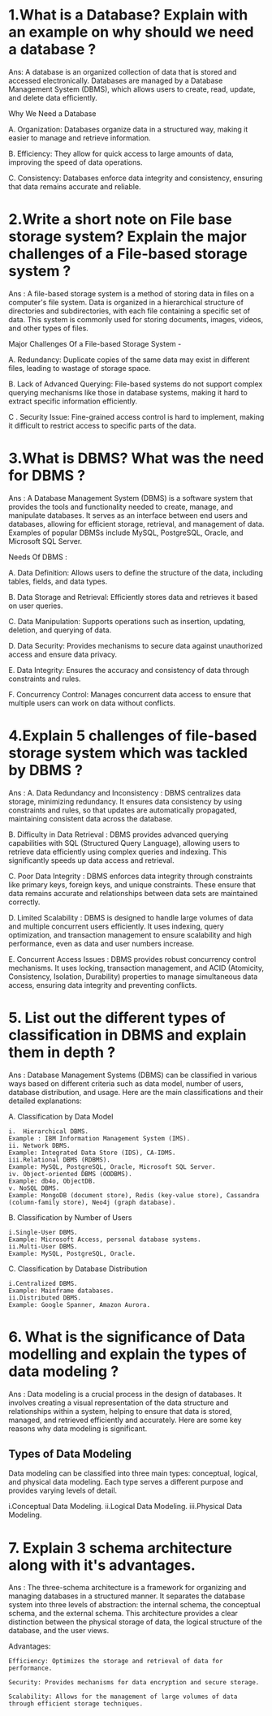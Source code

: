# 1.What is a Database? Explain with an example on why should we need a database ?

Ans: A database is an organized collection of data that is stored and accessed electronically. Databases are managed by a Database Management System (DBMS), which allows users to create, read, update, and delete data efficiently.

Why We Need a Database

A. Organization: Databases organize data in a structured way, making it easier to manage and retrieve information.

B. Efficiency: They allow for quick access to large amounts of data, improving the speed of data operations.

C. Consistency: Databases enforce data integrity and consistency, ensuring that data remains accurate and reliable.

# 2.Write a short note on File base storage system? Explain the major challenges of a File-based storage system ?

Ans : A file-based storage system is a method of storing data in files on a computer's file system. Data is organized in a hierarchical structure of directories and subdirectories, with each file containing a specific set of data. This system is commonly used for storing documents, images, videos, and other types of files.

Major Challenges Of a File-based Storage System -

A. Redundancy: Duplicate copies of the same data may exist in different files, leading to wastage of storage space.

B. Lack of Advanced Querying: File-based systems do not support complex querying mechanisms like those in database systems, making it hard to extract specific information efficiently.

C . Security Issue: Fine-grained access control is hard to implement, making it difficult to restrict access to specific parts of the data.

# 3.What is DBMS? What was the need for DBMS ?

Ans : A Database Management System (DBMS) is a software system that provides the tools and functionality needed to create, manage, and manipulate databases. It serves as an interface between end users and databases, allowing for efficient storage, retrieval, and management of data. 
       Examples of popular DBMSs include MySQL, PostgreSQL, Oracle, and Microsoft SQL Server.

Needs Of DBMS : 

A. Data Definition: Allows users to define the structure of the data, including tables, fields, and data types.

B. Data Storage and Retrieval: Efficiently stores data and retrieves it based on user queries.

C. Data Manipulation: Supports operations such as insertion, updating, deletion, and querying of data.

D. Data Security: Provides mechanisms to secure data against unauthorized access and ensure data privacy.

E. Data Integrity: Ensures the accuracy and consistency of data through constraints and rules.

F. Concurrency Control: Manages concurrent data access to ensure that multiple users can work on data without conflicts.

# 4.Explain 5 challenges of file-based storage system which was tackled by DBMS ?

Ans : 
A. Data Redundancy and Inconsistency :  DBMS centralizes data storage, minimizing redundancy. It ensures data consistency by using constraints and rules, so that updates are automatically propagated, maintaining consistent data across the database.

B. Difficulty in Data Retrieval : DBMS provides advanced querying capabilities with SQL (Structured Query Language), allowing users to retrieve data efficiently using complex queries and indexing. This significantly speeds up data access and retrieval.

C. Poor Data Integrity : DBMS enforces data integrity through constraints like primary keys, foreign keys, and unique constraints. These ensure that data remains accurate and relationships between data sets are maintained correctly.

D. Limited Scalability :  DBMS is designed to handle large volumes of data and multiple concurrent users efficiently. It uses indexing, query optimization, and transaction management to ensure scalability and high performance, even as data and user numbers increase.

E. Concurrent Access Issues : DBMS provides robust concurrency control mechanisms. It uses locking, transaction management, and ACID (Atomicity, Consistency, Isolation, Durability) properties to manage simultaneous data access, ensuring data integrity and preventing conflicts.

# 5. List out the different types of classification in DBMS and explain them in depth ?

Ans : Database Management Systems (DBMS) can be classified in various ways based on different criteria such as data model, number of users, database distribution, and usage. Here are the main classifications and their detailed explanations:

A. Classification by Data Model

    i.  Hierarchical DBMS.
    Example : IBM Information Management System (IMS).
    ii. Network DBMS.
    Example: Integrated Data Store (IDS), CA-IDMS.
    iii.Relational DBMS (RDBMS).
    Example: MySQL, PostgreSQL, Oracle, Microsoft SQL Server.
    iv. Object-oriented DBMS (OODBMS).
    Example: db4o, ObjectDB.
    v. NoSQL DBMS.
    Example: MongoDB (document store), Redis (key-value store), Cassandra (column-family store), Neo4j (graph database).

B. Classification by Number of Users

    i.Single-User DBMS.
    Example: Microsoft Access, personal database systems.
    ii.Multi-User DBMS.
    Example: MySQL, PostgreSQL, Oracle.

C. Classification by Database Distribution
   
    i.Centralized DBMS.
    Example: Mainframe databases.
    ii.Distributed DBMS.
    Example: Google Spanner, Amazon Aurora.


# 6. What is the significance of Data modelling and explain the types of data modeling ?

Ans : Data modeling is a crucial process in the design of databases. It involves creating a visual representation of the data structure and relationships within a system, helping to ensure that data is stored, managed, and retrieved efficiently and accurately. Here are some key reasons why data modeling is significant.

##  Types of Data Modeling

Data modeling can be classified into three main types: conceptual, logical, and physical data modeling. Each type serves a different purpose and provides varying levels of detail.

i.Conceptual Data Modeling.
ii.Logical Data Modeling.
iii.Physical Data Modeling.

# 7. Explain 3 schema architecture along with it's advantages.

Ans : The three-schema architecture is a framework for organizing and managing databases in a structured manner. It separates the database system into three levels of abstraction: the internal schema, the conceptual schema, and the external schema. This architecture provides a clear distinction between the physical storage of data, the logical structure of the database, and the user views.

Advantages:

    Efficiency: Optimizes the storage and retrieval of data for performance.

    Security: Provides mechanisms for data encryption and secure storage.
    
    Scalability: Allows for the management of large volumes of data through efficient storage techniques.


